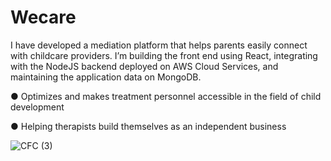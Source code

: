 # Wecare


I have developed a mediation platform that helps parents easily connect with childcare providers.
I’m building the front end using React, integrating with the NodeJS backend deployed on AWS Cloud Services, and maintaining the application data on MongoDB.

 ● Optimizes and makes treatment personnel accessible in the field of child development
 
 ● Helping therapists build themselves as an independent business


![CFC (3)](https://user-images.githubusercontent.com/106341739/218722882-7bac0d3e-84a9-4d00-8014-f8644a30b7c5.png)
